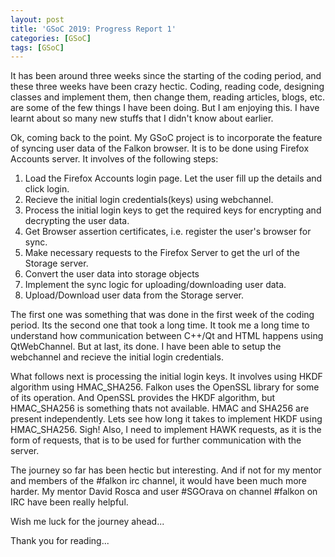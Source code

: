 ```yaml
---
layout: post
title: 'GSoC 2019: Progress Report 1'
categories: [GSoC]
tags: [GSoC]
---
```

It has been around three weeks since the starting of the coding period, and these three weeks have been crazy hectic. Coding, reading code, designing classes and implement them, then change them, reading articles, blogs, etc. are some of the few things I have been doing. But I am enjoying this. I have learnt about so many new stuffs that I didn't know about earlier.

Ok, coming back to the point. My GSoC project is to incorporate the feature of syncing user data of the Falkon browser. It is to be done using Firefox Accounts server. It involves of the following steps:

1. Load the Firefox Accounts login page. Let the user fill up the details and click login.
2. Recieve the initial login credentials(keys) using webchannel.
3. Process the initial login keys to get the required keys for encrypting and decrypting the user data.
4. Get Browser assertion certificates, i.e. register the user's browser for sync.
5. Make necessary requests to the Firefox Server to get the url of the Storage server.
6. Convert the user data into storage objects
7. Implement the sync logic for uploading/downloading user data.
8. Upload/Download user data from the Storage server.


The first one was something that was done in the first week of the coding period. Its the second one that took a long time. It took me a long time to understand how communication between C++/Qt and HTML happens using QtWebChannel. But at last, its done. I have been able to setup the webchannel and recieve the initial login credentials.

What follows next is processing the initial login keys. It involves using HKDF algorithm using HMAC_SHA256. Falkon uses the OpenSSL library for some of its operation. And OpenSSL provides the HKDF algorithm, but HMAC_SHA256 is something thats not available. HMAC and SHA256 are present independently. Lets see how long it takes to implement HKDF using HMAC_SHA256. Sigh!
Also, I need to implement HAWK requests, as it is the form of requests, that is to be used for further communication with the server.

The journey so far has been hectic but interesting. And if not for my mentor and members of the #falkon irc channel, it would have been much more harder. My mentor David Rosca and user #SGOrava on channel #falkon on IRC have been really helpful.

Wish me luck for the journey ahead...

Thank you for reading...